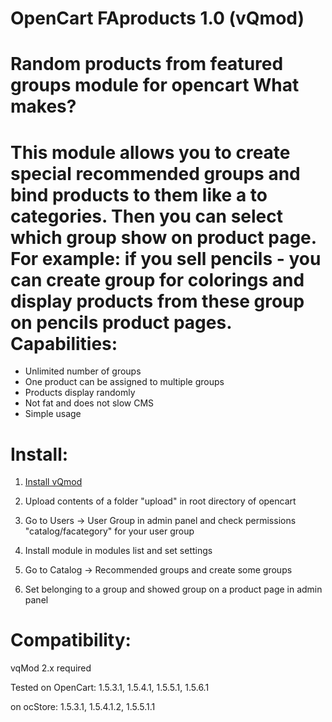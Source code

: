OpenCart FAproducts 1.0 (vQmod)
==========
Random products from featured groups module for opencart
What makes?
==========
This module allows you to create special recommended groups and bind products to them like a to categories. Then you can select which group show on product page.
For example: if you sell pencils - you can create group for colorings and display products from these group on pencils product pages.
Сapabilities:
==========
- Unlimited number of groups
- One product can be assigned to multiple groups
- Products display randomly
- Not fat and does not slow CMS
- Simple usage

Install:
==========
1) <a href="https://code.google.com/p/vqmod/wiki/Install_OpenCart" target="_blank">Install vQmod</a>

2) Upload contents of a folder "upload" in root directory of opencart

3) Go to Users -> User Group in admin panel and check permissions "catalog/facategory" for your user group

4) Install module in modules list and set settings

5) Go to Catalog -> Recommended groups and create some groups

6) Set belonging to a group and showed group on a product page in admin panel

Сompatibility:
==========
vqMod 2.x required

Tested on OpenCart: 1.5.3.1, 1.5.4.1, 1.5.5.1, 1.5.6.1

on ocStore: 1.5.3.1, 1.5.4.1.2, 1.5.5.1.1

